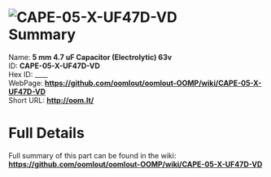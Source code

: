
![CAPE-05-X-UF47D-VD](https://github.com/oomlout/oomlout-OOMP/blob/master/parts/CAPE-05-X-UF47D-VD/CAPE-05-X-UF47D-VD_420.jpg)   
Summary
=================
  
Name: __5 mm 4.7 uF Capacitor (Electrolytic) 63v__    
ID: __CAPE-05-X-UF47D-VD__   
Hex ID: ____   
WebPage: __https://github.com/oomlout/oomlout-OOMP/wiki/CAPE-05-X-UF47D-VD__   
Short URL: __http://oom.lt/__   

Full Details
==========================
Full summary of this part can be found in the wiki:   
__https://github.com/oomlout/oomlout-OOMP/wiki/CAPE-05-X-UF47D-VD__    

